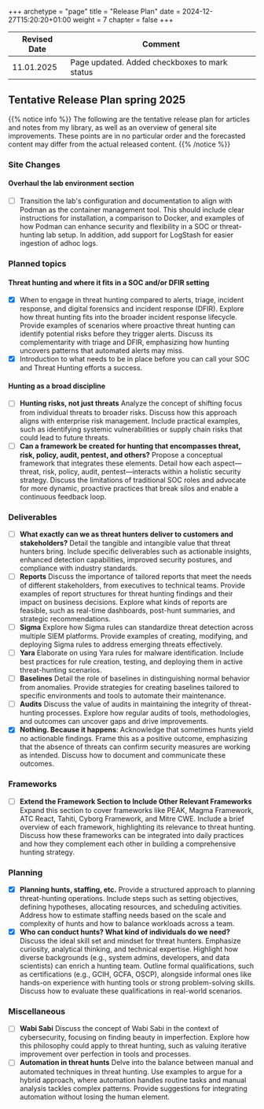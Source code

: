 +++
archetype = "page"
title = "Release Plan"
date = 2024-12-27T15:20:20+01:00
weight = 7
chapter = false
+++

| Revised Date | Comment |
| ------------ | ------- |
| 11.01.2025   | Page updated. Added checkboxes to mark status | 

## Tentative Release Plan spring 2025

{{% notice info %}}
The following are the tentative release plan for articles and notes from my library, as well as an overview of general site improvements. These points are in no particular order and the forecasted content may differ from the actual released content.
{{% /notice %}}

### Site Changes

#### Overhaul the lab environment section

- [ ] Transition the lab's configuration and documentation to align with Podman as the container management tool. This should include clear instructions for installation, a comparison to Docker, and examples of how Podman can enhance security and flexibility in a SOC or threat-hunting lab setup. In addition, add support for LogStash for easier ingestion of adhoc logs.

### Planned topics

#### Threat hunting and where it fits in a SOC and/or DFIR setting

- [x] When to engage in threat hunting compared to alerts, triage, incident response, and digital forensics and incident response (DFIR). Explore how threat hunting fits into the broader incident response lifecycle. Provide examples of scenarios where proactive threat hunting can identify potential risks before they trigger alerts. Discuss its complementarity with triage and DFIR, emphasizing how hunting uncovers patterns that automated alerts may miss.  
- [x] Introduction to what needs to be in place before you can call your SOC and Threat Hunting efforts a success. 

#### Hunting as a broad discipline

- [ ] **Hunting risks, not just threats** Analyze the concept of shifting focus from individual threats to broader risks. Discuss how this approach aligns with enterprise risk management. Include practical examples, such as identifying systemic vulnerabilities or supply chain risks that could lead to future threats.  
- [ ] **Can a framework be created for hunting that encompasses threat, risk, policy, audit, pentest, and others?** Propose a conceptual framework that integrates these elements. Detail how each aspect—threat, risk, policy, audit, pentest—interacts within a holistic security strategy. Discuss the limitations of traditional SOC roles and advocate for more dynamic, proactive practices that break silos and enable a continuous feedback loop.  

### Deliverables

- [ ] **What exactly can we as threat hunters deliver to customers and stakeholders?** Detail the tangible and intangible value that threat hunters bring. Include specific deliverables such as actionable insights, enhanced detection capabilities, improved security postures, and compliance with industry standards.
- [ ] **Reports** Discuss the importance of tailored reports that meet the needs of different stakeholders, from executives to technical teams. Provide examples of report structures for threat hunting findings and their impact on business decisions. Explore what kinds of reports are feasible, such as real-time dashboards, post-hunt summaries, and strategic recommendations.  
- [ ] **Sigma** Explore how Sigma rules can standardize threat detection across multiple SIEM platforms. Provide examples of creating, modifying, and deploying Sigma rules to address emerging threats effectively.  
- [ ] **Yara** Elaborate on using Yara rules for malware identification. Include best practices for rule creation, testing, and deploying them in active threat-hunting scenarios.  
- [ ] **Baselines** Detail the role of baselines in distinguishing normal behavior from anomalies. Provide strategies for creating baselines tailored to specific environments and tools to automate their maintenance.  
- [ ] **Audits** Discuss the value of audits in maintaining the integrity of threat-hunting processes. Explore how regular audits of tools, methodologies, and outcomes can uncover gaps and drive improvements.  
- [x] **Nothing. Because it happens**: Acknowledge that sometimes hunts yield no actionable findings. Frame this as a positive outcome, emphasizing that the absence of threats can confirm security measures are working as intended. Discuss how to document and communicate these outcomes.  

### Frameworks

- [ ] **Extend the Framework Section to Include Other Relevant Frameworks** Expand this section to cover frameworks like PEAK, Magma Framework, ATC React, Tahiti, Cyborg Framework, and Mitre CWE. Include a brief overview of each framework, highlighting its relevance to threat hunting. Discuss how these frameworks can be integrated into daily practices and how they complement each other in building a comprehensive hunting strategy.  

### Planning

- [x] **Planning hunts, staffing, etc.**  Provide a structured approach to planning threat-hunting operations. Include steps such as setting objectives, defining hypotheses, allocating resources, and scheduling activities. Address how to estimate staffing needs based on the scale and complexity of hunts and how to balance workloads across a team.  
- [x] **Who can conduct hunts? What kind of individuals do we need?** Discuss the ideal skill set and mindset for threat hunters. Emphasize curiosity, analytical thinking, and technical expertise. Highlight how diverse backgrounds (e.g., system admins, developers, and data scientists) can enrich a hunting team. Outline formal qualifications, such as certifications (e.g., GCIH, GCFA, OSCP), alongside informal ones like hands-on experience with hunting tools or strong problem-solving skills. Discuss how to evaluate these qualifications in real-world scenarios.  

### Miscellaneous

- [ ] **Wabi Sabi** Discuss the concept of Wabi Sabi in the context of cybersecurity, focusing on finding beauty in imperfection. Explore how this philosophy could apply to threat hunting, such as valuing iterative improvement over perfection in tools and processes.  
- [ ] **Automation in threat hunts** Delve into the balance between manual and automated techniques in threat hunting. Use examples to argue for a hybrid approach, where automation handles routine tasks and manual analysis tackles complex patterns. Provide suggestions for integrating automation without losing the human element.  